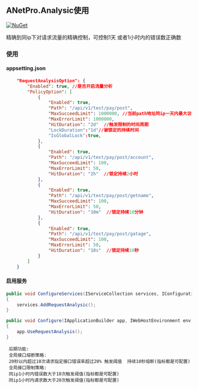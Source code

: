 
## ANetPro.Analysic使用
 [![NuGet](https://img.shields.io/nuget/v/NetPro.Analysic.svg)](https://nuget.org/packages/NetPro.Analysic)

精确到同ip下对请求流量的精确控制，可控制1天 或者1小时内的错误数正确数

### 使用

#### appsetting.json 

```json
	"RequestAnalysisOption": {
		"Enabled": true, //是否开启流量分析
		"PolicyOption": [
			{
				"Enabled": true,
				"Path": "/api/v1/test/pay/post",
				"MaxSucceedLimit": 1000000, //当前path地址同ip一天内最大访问次数
				"MaxErrorLimit": 1000000,
				"HitDuration": "2d"  //触发限制的时间周期
				"LockDuration":"1d"//被锁定的持续时间
				"IsGlobalLock":true,
			},
			{
				"Enabled": true,
				"Path": "/api/v1/test/pay/post/account", 
				"MaxSucceedLimit": 100,
				"MaxErrorLimit": 50,
				"HitDuration": "2h"  //锁定持续2小时
			},
			{
				"Enabled": true,
				"Path": "/api/v1/test/pay/post/getname",
				"MaxSucceedLimit": 100,
				"MaxErrorLimit": 50,
				"HitDuration": "10m"  //锁定持续10分钟
			},
			{
				"Enabled": true,
				"Path": "/api/v1/test/pay/post/gatage",
				"MaxSucceedLimit": 100,
				"MaxErrorLimit": 50,
				"HitDuration": "10s"  //锁定持续10秒
			}
		]
	}

```
#### 启用服务
```csharp
public void ConfigureServices(IServiceCollection services, IConfiguration configuration)
{
    services.AddRequestAnalysic();
}

public void Configure(IApplicationBuilder app, IWebHostEnvironment env)
{
    app.UseRequestAnalysis();
}
```

```
 后期功能:
 全局接口熔断策略:
 20秒以内超过10次请求指定接口错误率超过20% 触发阈值  持续10秒熔断(指标都是可配置)
 全局接口限制策略:
 同ip1小时内错误数大于10次触发阈值(指标都是可配置)
 同ip1小时内请求数大于20次触发阈值(指标都是可配置)

```

